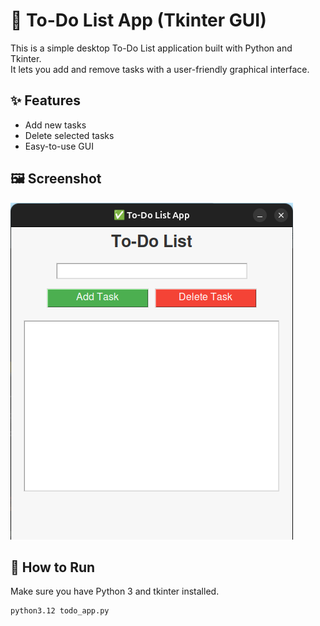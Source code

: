 # 📝 To-Do List App (Tkinter GUI)

This is a simple desktop To-Do List application built with Python and Tkinter.  
It lets you add and remove tasks with a user-friendly graphical interface.

## ✨ Features

- Add new tasks
- Delete selected tasks
- Easy-to-use GUI

## 🖼️ Screenshot

![screenshot](screenshot.png)  <!-- Optional: You can take and upload a screenshot later -->

## 🚀 How to Run

Make sure you have Python 3 and tkinter installed.

```bash
python3.12 todo_app.py
